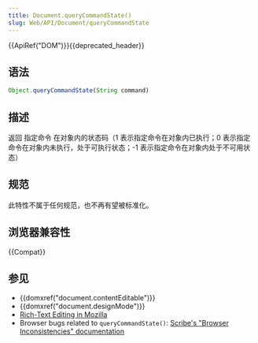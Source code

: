```yaml
---
title: Document.queryCommandState()
slug: Web/API/Document/queryCommandState
---
```

{{ApiRef("DOM")}}{{deprecated_header}}

## 语法

```js
Object.queryCommandState(String command)
```

## 描述

返回 指定命令 在对象内的状态码（1 表示指定命令在对象内已执行；0 表示指定命令在对象内未执行，处于可执行状态；-1 表示指定命令在对象内处于不可用状态）

## 规范

此特性不属于任何规范，也不再有望被标准化。

## 浏览器兼容性

{{Compat}}

## 参见

- {{domxref("document.contentEditable")}}
- {{domxref("document.designMode")}}
- [Rich-Text Editing in Mozilla](/zh-CN/docs/Rich-Text_Editing_in_Mozilla)
- Browser bugs related to `queryCommandState()`: [Scribe's "Browser Inconsistencies" documentation](https://github.com/guardian/scribe/blob/master/BROWSERINCONSISTENCIES.md#documentquerycommandstate)
